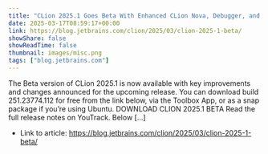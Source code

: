 ```yaml
---
title: "CLion 2025.1 Goes Beta With Enhanced CLion Nova, Debugger, and Embedded Development"
date: 2025-03-17T08:59:17+00:00
link: https://blog.jetbrains.com/clion/2025/03/clion-2025-1-beta/
showShare: false
showReadTime: false
thumbnail: images/misc.png
tags: ["blog.jetbrains.com"]
---
```

The Beta version of CLion 2025.1 is now available with key improvements and changes announced for the upcoming release. You can download build 251.23774.112 for free from the link below, via the Toolbox App, or as a snap package if you’re using Ubuntu. DOWNLOAD CLION 2025.1 BETA Read the full release notes on YouTrack. Below […]

- Link to article: https://blog.jetbrains.com/clion/2025/03/clion-2025-1-beta/